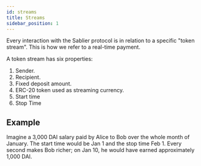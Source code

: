 ```yaml
---
id: streams
title: Streams
sidebar_position: 1
---
```


Every interaction with the Sablier protocol is in relation to a specific "token stream". This is how we refer to a
real-time payment.

A token stream has six properties:

1. Sender.
2. Recipient.
3. Fixed deposit amount.
4. ERC-20 token used as streaming currency.
5. Start time
6. Stop Time

## Example

Imagine a 3,000 DAI salary paid by Alice to Bob over the whole month of January. The start time would be Jan 1 and the
stop time Feb 1. Every second makes Bob richer; on Jan 10, he would have earned approximately 1,000 DAI.
